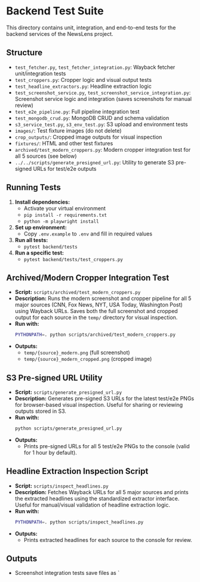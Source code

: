 # Backend Test Suite

This directory contains unit, integration, and end-to-end tests for the backend services of the NewsLens project.

## Structure

- `test_fetcher.py`, `test_fetcher_integration.py`: Wayback fetcher unit/integration tests
- `test_croppers.py`: Cropper logic and visual output tests
- `test_headline_extractors.py`: Headline extraction logic
- `test_screenshot_service.py`, `test_screenshot_service_integration.py`: Screenshot service logic and integration (saves screenshots for manual review)
- `test_e2e_pipeline.py`: Full pipeline integration test
- `test_mongodb_crud.py`: MongoDB CRUD and schema validation
- `s3_service_test.py`, `s3_env_test.py`: S3 upload and environment tests
- `images/`: Test fixture images (do not delete)
- `crop_outputs/`: Cropped image outputs for visual inspection
- `fixtures/`: HTML and other test fixtures
- `archived/test_modern_croppers.py`: Modern cropper integration test for all 5 sources (see below)
- `../../scripts/generate_presigned_url.py`: Utility to generate S3 pre-signed URLs for test/e2e outputs

## Running Tests

1. **Install dependencies:**
   - Activate your virtual environment
   - `pip install -r requirements.txt`
   - `python -m playwright install`
2. **Set up environment:**
   - Copy `.env.example` to `.env` and fill in required values
3. **Run all tests:**
   - `pytest backend/tests`
4. **Run a specific test:**
   - `pytest backend/tests/test_croppers.py`

## Archived/Modern Cropper Integration Test

- **Script:** `scripts/archived/test_modern_croppers.py`
- **Description:** Runs the modern screenshot and cropper pipeline for all 5 major sources (CNN, Fox News, NYT, USA Today, Washington Post) using Wayback URLs. Saves both the full screenshot and cropped output for each source in the `temp/` directory for visual inspection.
- **Run with:**
  ```bash
  PYTHONPATH=. python scripts/archived/test_modern_croppers.py
  ```
- **Outputs:**
  - `temp/{source}_modern.png` (full screenshot)
  - `temp/{source}_modern_cropped.png` (cropped image)

## S3 Pre-signed URL Utility

- **Script:** `scripts/generate_presigned_url.py`
- **Description:** Generates pre-signed S3 URLs for the latest test/e2e PNGs for browser-based visual inspection. Useful for sharing or reviewing outputs stored in S3.
- **Run with:**
  ```bash
  python scripts/generate_presigned_url.py
  ```
- **Outputs:**
  - Prints pre-signed URLs for all 5 test/e2e PNGs to the console (valid for 1 hour by default).

## Headline Extraction Inspection Script

- **Script:** `scripts/inspect_headlines.py`
- **Description:** Fetches Wayback URLs for all 5 major sources and prints the extracted headlines using the standardized extractor interface. Useful for manual/visual validation of headline extraction logic.
- **Run with:**
  ```bash
  PYTHONPATH=. python scripts/inspect_headlines.py
  ```
- **Outputs:**
  - Prints extracted headlines for each source to the console for review.

## Outputs
- Screenshot integration tests save files as `